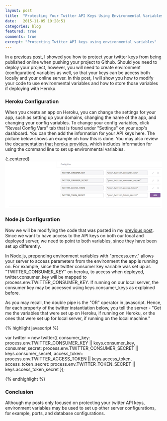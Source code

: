 ```yaml
---
layout: post
title:  "Protecting Your Twitter API Keys Using Environmental Variables"
date:   2015-11-05 19:28:51
categories: blog
featured: true
comments: true
excerpt: "Protecting Twitter API keys using environmental variables"
---
```


In a [previous post](http://www.tgreenidge.com/blog/hide-api-keys/), I showed you how to protect your twitter keys from being published online when pushing your project to Github. Should you need to deploy your project, however, you will need to create environment (configuration) variables as well, so that your keys can be access both locally and your online server. In this post, I will show you how to modify your code to use environmental variables and how to store those variables if deploying with Heroku.

### Heroku Configuration
When you create an app on Heroku, you can change the settings for your app, such as setting up your domains, changing the name of the app, and changing your config variables. To change your config variables, click "Reveal Config Vars" tab that is found under "Settings" on your app's dashboard. You can then add the information for your API keys here. The picture below shows an example oh how this is done. You may also review the [documentation that heroku provides](https://devcenter.heroku.com/articles/config-vars), which includes information for using the command line to set up environmental variables.

{:.centered} 
![heroku config variables img](/../../img/heroku-config.png)

### Node.js Configuration
Now we will be modifying the code that was posted in my [previous post](http://www.tgreenidge.com/blog/hide-api-keys/). Since we want to have access to the API keys on both our local and deployed server, we need to point to both variables, since they have been set up differently. 

In Node.js, prepending environment variables with "process.env." allows your server to access parameters from the environment the app is running on. For example, since the twitter consumer key variable was set up as "TWITTER_CONSUMER_KEY" on heroku, to access when deployed, twitter.consumer_key will be mapped to process.env.TWITTER_CONSUMER_KEY. If running on our local server, the consumer key may be accessed using keys.consumer_keys as explained before. 

As you may recall, the double pipe is the "OR" operator in javascript. Hence, for each property of the twitter instantiation below, you tell the server - "Get me the variables that were set up on Heroku, if running on Heroku, or the ones that were set up for local server, if running on the local machine."

{% highlight javascript %}

var twitter = new twitter({
    consumer_key: process.env.TWITTER_CONSUMER_KEY || keys.consumer_key, 
    consumer_secret: process.env.TWITTER_CONSUMER_SECRET || keys.consumer_secret,
    access_token: process.env.TWITTER_ACCESS_TOKEN || keys.access_token,
    access_token_secret: process.env.TWITTER_TOKEN_SECRET || keys.access_token_secret
});

{% endhighlight %}

### Conclusion
Although my posts only focused on protecting your twitter API keys, environment variables may be used to set up other server configurations, for example, ports, and database configurations.


